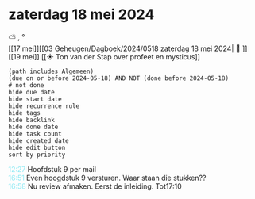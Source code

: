 # zaterdag 18 mei 2024

⛅ , °<br>[[17 mei]][[03 Geheugen/Dagboek/2024/0518 zaterdag 18 mei 2024| 📓 ]][[19 mei]]
[[☀️ Ton van der Stap over profeet en mysticus]]
```tasks
(path includes Algemeen)
(due on or before 2024-05-18) AND NOT (done before 2024-05-18)
# not done
hide due date
hide start date
hide recurrence rule
hide tags
hide backlink
hide done date
hide task count
hide created date
hide edit button
sort by priority 
```
<p style="padding-left: 2.7em; text-indent: -2.7em; margin: 0;"><font color=#8be9f3>12:27  </font>  Hoofdstuk 9 per mail </p>   
<p style="padding-left: 2.7em; text-indent: -2.7em; margin: 0;"><font color=#8be9f3>16:51  </font>  Even hoogdstuk 9 versturen. Waar staan die stukken?? </p>   
<p style="padding-left: 2.7em; text-indent: -2.7em; margin: 0;"><font color=#8be9f3>16:58  </font>  Nu review afmaken. Eerst de inleiding. Tot17:10 </p>   